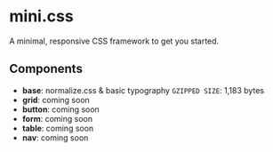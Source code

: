 # mini.css
A minimal, responsive CSS framework to get you started.

## Components

- **base**: normalize.css & basic typography `GZIPPED SIZE`: 1,183 bytes
- **grid**:	coming soon
- **button**: coming soon
- **form**: coming soon
- **table**: coming soon
- **nav**: coming soon
